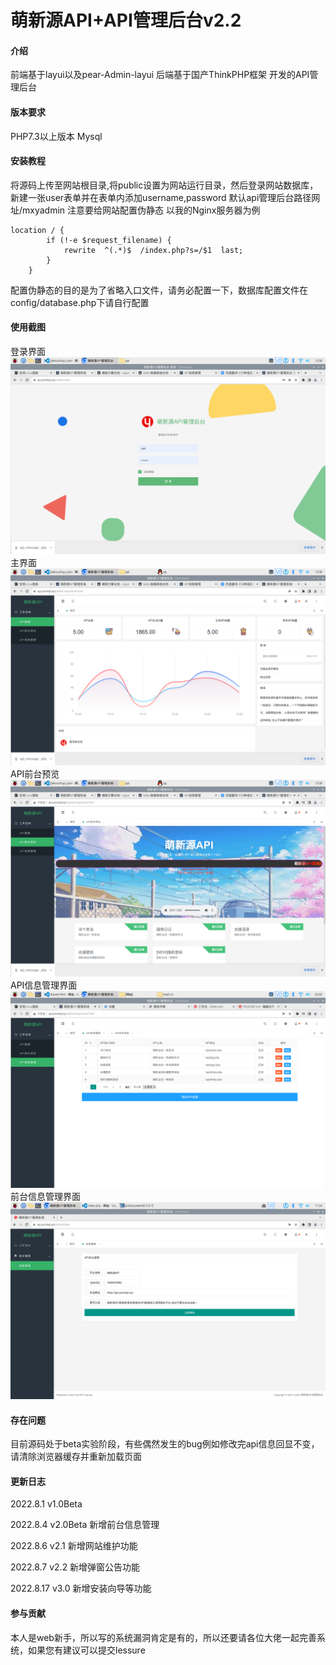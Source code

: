 # 萌新源API+API管理后台v2.2

#### 介绍
前端基于layui以及pear-Admin-layui
后端基于国产ThinkPHP框架
开发的API管理后台

#### 版本要求
PHP7.3以上版本
Mysql



#### 安装教程
将源码上传至网站根目录,将public设置为网站运行目录，然后登录网站数据库，新建一张user表单并在表单内添加username,password
默认api管理后台路径网址/mxyadmin
注意要给网站配置伪静态
以我的Nginx服务器为例

```
location / {
        if (!-e $request_filename) {
   		    rewrite  ^(.*)$  /index.php?s=/$1  last;
        }
    }
```
配置伪静态的目的是为了省略入口文件，请务必配置一下，数据库配置文件在config/database.php下请自行配置


#### 使用截图
<h>登录界面</h>
![输入图片说明](img/2022-07-24-135808_1680x1050_scrot.png)
<h>主界面</h>
![输入图片说明](img/2022-07-24-135821_1680x1050_scrot.png)
<h>API前台预览</h>
![输入图片说明](img/2022-07-24-135826_1680x1050_scrot.png)
<h>API信息管理界面</h>
![输入图片说明](img/2022-07-24-203348_1680x1050_scrot.png)
<h>前台信息管理界面</h>
![输入图片说明](img/2022-08-04-112455_1680x1050_scrot.png)

#### 存在问题
目前源码处于beta实验阶段，有些偶然发生的bug例如修改完api信息回显不变，请清除浏览器缓存并重新加载页面

#### 更新日志
2022.8.1 v1.0Beta

2022.8.4 v2.0Beta
新增前台信息管理

2022.8.6 v2.1
新增网站维护功能

2022.8.7 v2.2
新增弹窗公告功能

2022.8.17 v3.0
新增安装向导等功能

#### 参与贡献
本人是web新手，所以写的系统漏洞肯定是有的，所以还要请各位大佬一起完善系统，如果您有建议可以提交lessure


